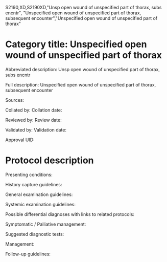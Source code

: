 S2190,XD,S2190XD,"Unsp open wound of unspecified part of thorax, subs encntr", "Unspecified open wound of unspecified part of thorax, subsequent encounter","Unspecified open wound of unspecified part of thorax"
# Category title: Unspecified open wound of unspecified part of thorax

Abbreviated description: Unsp open wound of unspecified part of thorax, subs encntr

Full description: Unspecified open wound of unspecified part of thorax, subsequent encounter

Sources:

Collated by:
Collation date:

Reviewed by:
Review date:

Validated by:
Validation date:

Approval UID:

# Protocol description

Presenting conditions:

History capture guidelines:

General examination guidelines:

Systemic examination guidelines:

Possible differential diagnoses with links to related protocols:

Symptomatic / Palliative management:

Suggested diagnostic tests:

Management:

Follow-up guidelines:
